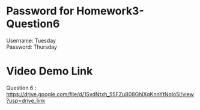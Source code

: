 # Password for Homework3-Question6
Username: Tuesday   
Password: Thursday

# Video Demo Link
Question 6 : https://drive.google.com/file/d/1SvdNtxh_55FZu808GhlXqKnnYtNqlo5l/view?usp=drive_link
